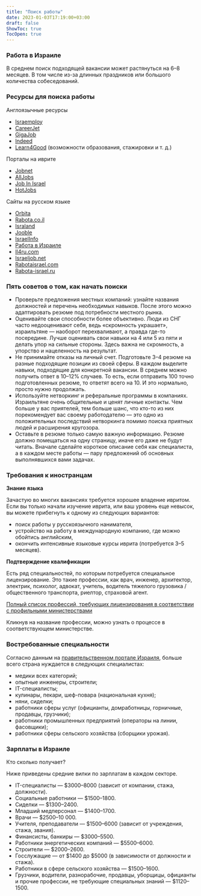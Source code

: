 ```yaml
---
title: "Поиск работы"
date: 2023-01-03T17:19:00+03:00
draft: false
ShowToc: true
TocOpen: true
---
```

### Работа в Израиле

В среднем поиск подходящей вакансии может растянуться на 6–8 месяцев. В том числе из-за длинных праздников или большого количества собеседований.

### Ресурсы для поиска работы

Англоязычные ресурсы

* [Israemploy](http://www.israemploy.net/)
* [CareerJet](https://www.careerjet.com/)
* [GigaJob](https://www.gigajob.com/)
* [Indeed](https://il.indeed.com/)
* [Learn4Good](https://www.learn4good.com/) (возможности образования, стажировки и т. д.)

Порталы на иврите

* [Jobnet](http://jobs-israel.com/)
* [AllJobs](https://www.alljobs.co.il/)
* [Job In Israel](http://israeljobsites.co.il/)
* [HotJobs](https://www.hotjob.co.il/)

Сайты на русском языке

* [Orbita](https://doska.orbita.co.il/)
* [Rabota.co.il](http://rabota.co.il/)
* [Israland](http://www.isra.com/do-job_offer.html)
* [Jooble](https://ru.jooble.org/%25D1%2580%25D0%25B0%25D0%25B1%25D0%25BE%25D1%2582%25D0%25B0-%25D0%25B2-%25D0%25B8%25D0%25B7%25D1%2580%25D0%25B0%25D0%25B8%25D0%25BB%25D0%25B5)
* [IsraelInfo](https://doska.israelinfo.co.il/mes/1/)
* [Работа в Израиле](https://rabotaisrael.com/)
* [Il4ru.com](https://il4ru.com/rubric/rabota/israel)
* [Israeljob.net](https://israeljob.net/vakansii/)
* [Rabotaisrael.com](https://rabotaisrael.com/job/)
* [Rabota-israel.ru](https://rabota-israel.ru/job-offer)

### Пять советов о том, как начать поиски

*  Проверьте предложения местных компаний: узнайте названия должностей и перечень необходимых навыков. После этого можно адаптировать резюме под потребности местного рынка.
*  Оценивайте свои способности более объективно. Люди из СНГ часто недооценивают себя, ведь «скромность украшает», израильтяне — наоборот перехваливают, а правда где-то посередине. Лучше оценивать свои навыки на 4 или 5 из пяти и делать упор на сильные стороны. Здесь важна не скромность, а упорство и нацеленность на результат.
*  Не принимайте отказы на личный счет. Подготовьте 3–4 резюме на разные подходящие позиции из своей сферы. В каждом выделите навыки, подходящие для конкретной вакансии. В среднем можно получить ответ в 10–12% случаев. То есть, если отправить 100 точно подготовленных резюме, то ответят всего на 10. И это нормально, просто нужно продолжать.
*  Используйте нетворкинг и реферальные программы в компаниях. Израильтяне очень общительные и ценят личные контакты. Чем больше у вас приятелей, тем больше шанс, что кто-то из них порекомендует вас своему работодателю — это одно из положительных последствий нетворкинга помимо поиска приятных людей и расширения кругозора.
*  Оставьте в резюме только самую важную информацию. Резюме должно помещаться на одну страницу, иначе его даже не будут читать. Вначале сделайте короткое описание себя как специалиста, а в каждом месте работы — пару предложений об основных выполнявшихся вами задачах.

### Требования к иностранцам

**Знание языка**

Зачастую во многих вакансиях требуется хорошее владение ивритом. Если вы только начали изучение иврита, или ваш уровень еще невысок, вы можете прибегнуть к одному из следующих вариантов: 

* поиск работы у русскоязычного нанимателя, 
* устройство на работу в международную компанию, где можно обойтись английским, 
* окончить интенсивные языковые курсы иврита (потребуется 3–5 месяцев).

**Подтверждение квалификации**

Есть ряд специальностей, по которым потребуется специальное лицензирование. Это такие профессии, как врач, инженер, архитектор, электрик, психолог, адвокат, учитель, водитель тяжелого грузовика / общественного транспорта, риелтор, страховой агент. 

[Полный список профессий, требующих лицензирования в соответствии с профильными министерствами](https://www.gov.il/ru/Departments/faq/regulated_professions)

  

Кликнув на название профессии, можно узнать о процессе в соответствующем министерстве.

### Востребованные специальности

Согласно данным на [правительственном портале Израиля](https://www.gov.il/), больше всего страна нуждается в следующих специалистах:

*  медики всех категорий;
*  опытные инженеры, строители;
*  IT-специалисты;
*  кулинары, пекари, шеф-повара (национальная кухня);
*  няни, сиделки;
*  работники сферы услуг (официанты, домработницы, горничные, продавцы, грузчики);
*  работники промышленных предприятий (операторы на линии, фасовщики);
*  работники сферы сельского хозяйства (сборщики урожая).

### Зарплаты в Израиле

Кто сколько получает?

Ниже приведены средние вилки по зарплатам в каждом секторе. 

*  IT-специалисты — $3000–8000 (зависит от компании, стажа, должности).
*  Социальные работники — $1500–1800.
*  Сиделки — $1300–2400.
*  Младший медперсонал — $1400–1700.
*  Врачи — $2500–10 000.
*  Учителя, преподаватели — $1500–6000 (зависит от учреждения, стажа, звания).
*  Финансисты, банкиры — $3000–5500.
*  Работники энергетических компаний — $5500–6000.
*  Строители — $2000–2600.
*  Госслужащие — от $1400 до $5000 (в зависимости от должности и стажа).
*  Работники в сфере сельского хозяйства — $1500–1600.
*  Грузчики, водители, разнорабочие, продавцы, уборщицы, официанты и прочие профессии, не требующие специальных знаний — $1120–1500.
